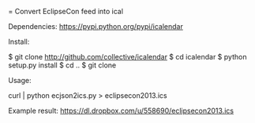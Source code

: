 = Convert EclipseCon feed into ical

Dependencies:
 https://pypi.python.org/pypi/icalendar
  
Install:
 
   $ git clone http://github.com/collective/icalendar
   $ cd icalendar
   $ python setup.py install
   $ cd ..
   $ git clone 
   
Usage:

curl <sessionurl> | python ecjson2ics.py > eclipsecon2013.ics

Example result:
   https://dl.dropbox.com/u/558690/eclipsecon2013.ics